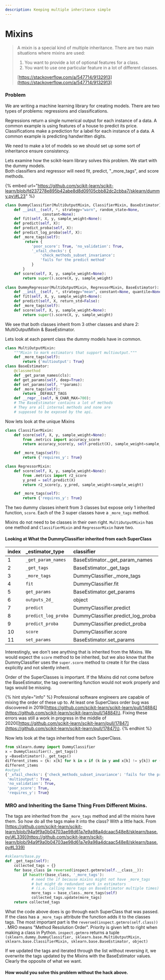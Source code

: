 ```yaml
---
description: Keeping multiple inheritance simple
---
```


# Mixins

> A mixin is a special kind of multiple inheritance. There are two main situations where mixins are used:
>
> 1. You want to provide a lot of optional features for a class.
> 2. You want to use one particular feature in a lot of different classes.
>
> [https://stackoverflow.com/a/547714/9132913](https://stackoverflow.com/a/547714/9132913)

### Problem

We are writing a machine learning library for creating models. There are two types of problems: regressions and classifications. 

Regressions return a single numerical output for each instance of a data. A common example is using features of a house to predict its price.   
Classifications make a prediction for a label for each instance of a data. A common example is predicting handwritten digits.

We need to make a lot of models so we should set up some sort of inheritance ensure consistency. 

Lets examine how the scikit-learn library solves this problem. We start with the dummy models.   
Both classifiers and regressor will need fit, predict, "\_more\_tags", and  score methods.

{% embed url="https://github.com/scikit-learn/scikit-learn/blob/fd237278e895b42abe8d8d09105cbb82dc2cbba7/sklearn/dummy.py\#L23" %}

```python
class DummyClassifier(MultiOutputMixin, ClassifierMixin, BaseEstimator):
    def __init__(self, *, strategy="warn", random_state=None,
                 constant=None):
    def fit(self, X, y, sample_weight=None):
    def predict(self, X):
    def predict_proba(self, X):
    def predict_log_proba(self, X):
    def _more_tags(self):
         return {
            'poor_score': True, 'no_validation': True,
            '_xfail_checks': {
                'check_methods_subset_invariance':
                'fails for the predict method'
            }
        }
    def score(self, X, y, sample_weight=None):
        return super().score(X, y, sample_weight)
    
class DummyRegressor(MultiOutputMixin, RegressorMixin, BaseEstimator):
    def __init__(self, *, strategy="mean", constant=None, quantile=None):
    def fit(self, X, y, sample_weight=None):
    def predict(self, X, return_std=False):
    def _more_tags(self):
    def score(self, X, y, sample_weight=None):
        return super().score(X, y, sample_weight)
```

We see that both classes inherit from 3 other classes and share 2: MultiOutputMixin & BaseEstimator. 

Lets look at each parent class the dummy models have in common.

```python
class MultiOutputMixin:
    """Mixin to mark estimators that support multioutput."""
    def _more_tags(self):
        return {'multioutput': True}
class BaseEstimator:
    @classmethod
    def _get_param_names(cls):
    def get_params(self, deep=True):
    def set_params(self, **params):
    def _more_tags(self):
        return _DEFAULT_TAGS
    def __repr__(self, N_CHAR_MAX=700):
    # The BaseEstimator contains a lot of methods
    # They are all internal methods and none are
    # supposed to be exposed by the api.
```

Now lets look at the unique Mixins

```python
class ClassifierMixin:
    def score(self, X, y, sample_weight=None):
        from .metrics import accuracy_score
        return accuracy_score(y, self.predict(X), sample_weight=sample_weight)

    def _more_tags(self):
        return {'requires_y': True}

class RegressorMixin:
    def score(self, X, y, sample_weight=None):
        from .metrics import r2_score
        y_pred = self.predict(X)
        return r2_score(y, y_pred, sample_weight=sample_weight)

    def _more_tags(self):
        return {'requires_y': True}
```

The two dummy classes inherit from 3 classes but expose only 1 inherited function, `score`. Each of the 3 super classes have a `_more_tags` method. 

Mixins do not need to be classes in their own right. `MultiOutputMixin` has one method and `ClassifierMixin` and `RegressorMixin` have two. 

#### Looking at What the DummyClassifier inherited from each SuperClass

| index | \_estimator\_type | classifier |
| :--- | :--- | :--- |
| 1 | `_get_param_names` | BaseEstimator.\_get\_param\_names |
| 2 | `_get_tags` | BaseEstimator.\_get\_tags |
| 3 | `_more_tags` | DummyClassifier.\_more\_tags |
| 4 | `fit` | DummyClassifier.fit |
| 5 | `get_params` | BaseEstimator.get\_params |
| 6 | `outputs_2d_` | object |
| 7 | `predict` | DummyClassifier.predict |
| 8 | `predict_log_proba` | DummyClassifier.predict\_log\_proba |
| 9 | `predict_proba` | DummyClassifier.predict\_proba |
| 10 | `score` | DummyClassifier.score |
| 11 | `set_params` | BaseEstimator.set\_params |

Interestingly, we don't see anything that is inherited from the Mixins. We  would expect the `score` method to be inherited, but we also know that the DummyClassifier uses the `super.score` method to create it for the class explicitly and not silently inherit. 

Order of the SuperClasses is important. If the Mixins did not come before the BaseEstimator, the tag overwriting function would not work properly and tags would be missing. 

{% hint style="info" %}
Professional software engineers are capable of mixing the order of these up to. At least one  SuperClass order bug was discovered in 2019\([https://github.com/scikit-learn/scikit-learn/pull/14884](https://github.com/scikit-learn/scikit-learn/pull/14884)\). Fixing these errors was still a work in progress in the middle of 2020\([https://github.com/scikit-learn/scikit-learn/pull/17847](https://github.com/scikit-learn/scikit-learn/pull/17847)\).
{% endhint %}

Now lets look at the tags inherited from each SuperClass.

```python
from sklearn.dummy import DummyClassifier
x = DummyClassifier()._get_tags() 
y =BaseEstimator()._get_tags()
different_items = {k: x[k] for k in x if (k in y and x[k] != y[k]) or (k not in y)}
different_items
#output
{'_xfail_checks': {'check_methods_subset_invariance': 'fails for the predict method'},
 'multioutput': True,
 'no_validation': True,
 'poor_score': True,
 'requires_y': True}
```

### MRO and Inheriting the Same Thing From Different Mixins.

The tags are inherited from the `_more_tags` method and all the mixins have them. So how do all the tags make it into the class? With a little hack. From [https://github.com/scikit-learn/scikit-learn/blob/94a9f9a0b04703ae98d61a7e9a98a4dcaac548e8/sklearn/base.py\#L339](https://github.com/scikit-learn/scikit-learn/blob/94a9f9a0b04703ae98d61a7e9a98a4dcaac548e8/sklearn/base.py#L339)

```python
#sklearn/base.py
def _get_tags(self):
    collected_tags = {}
    for base_class in reversed(inspect.getmro(self.__class__)):
        if hasattr(base_class, '_more_tags'):
            # need the if because mixins might not have _more_tags
            # but might do redundant work in estimators
            # (i.e. calling more tags on BaseEstimator multiple times)
            more_tags = base_class._more_tags(self)
            collected_tags.update(more_tags)
    return collected_tags
```

What the code above does is go through each SuperClass that was passed. If the class has a `_more_tags` attribute the function adds it to the classes tags. The most important part is the `reversed(inspect.getmro(self.class))` . MRO means "Method Resolution Order". Priority is given left to right when making a class in Python. `inspect.getmro` returns a tuple `(sklearn.dummy.DummyClassifier, sklearn.base.MultiOutputMixin, sklearn.base.ClassifierMixin, sklearn.base.BaseEstimator, object)`

If we updated the tags and iterated through the list without reversing it, we overwrite the tags updated by the Mixins with the BaseEstimator values. Clearly the opposite of what we want.

#### How would you solve this problem without the hack above.

####  

